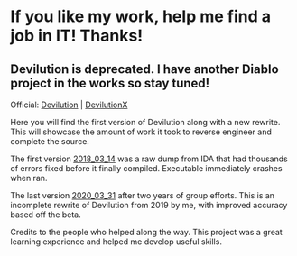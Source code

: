 # If you like my work, help me find a job in IT! Thanks!

## Devilution is deprecated. I have another Diablo project in the works so stay tuned!

Official: [Devilution](https://github.com/diasurgical/devilution) | [DevilutionX](https://github.com/diasurgical/devilutionx)

Here you will find the first version of Devilution along with a new rewrite. This will showcase the amount of work it took to reverse engineer and complete the source.

The first version [2018_03_14](2018_03_14) was a raw dump from IDA that had thousands of errors fixed before it finally compiled. Executable immediately crashes when ran.

The last version [2020_03_31](2020_03_31) after two years of group efforts. This is an incomplete rewrite of Devilution from 2019 by me, with improved accuracy based off the beta.

Credits to the people who helped along the way. This project was a great learning experience and helped me develop useful skills.
